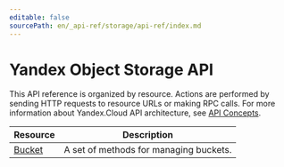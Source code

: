```yaml
---
editable: false
sourcePath: en/_api-ref/storage/api-ref/index.md
---
```


# Yandex Object Storage API
This API reference is organized by resource. Actions are performed by sending HTTP requests to resource URLs or making RPC calls. For more information about Yandex.Cloud API architecture, see [API Concepts](/docs/api-design-guide/).

Resource | Description
--- | ---
[Bucket](Bucket/index.md) | A set of methods for managing buckets.
